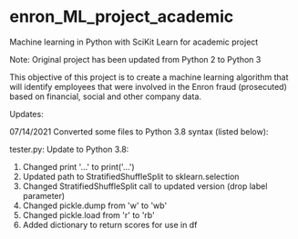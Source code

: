 # enron_ML_project_academic
Machine learning in Python with SciKit Learn for academic project

Note: Original project has been updated from Python 2 to Python 3

This objective of this project is to create a machine learning algorithm
that will identify employees that were involved in the Enron fraud (prosecuted)
based on financial, social and other company data.

Updates:

07/14/2021
Converted some files to Python 3.8 syntax (listed below):

tester.py:
Update to Python 3.8:
1. Changed print '...'  to print('...')
2. Updated path to StratifiedShuffleSplit to sklearn.selection
3. Changed StratifiedShuffleSplit call to updated version (drop label parameter)
4. Changed pickle.dump from 'w' to 'wb'
5. Changed pickle.load from 'r' to 'rb'
6. Added dictionary to return scores for use in df
